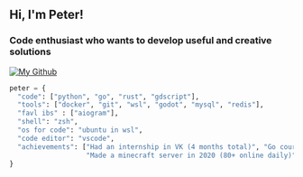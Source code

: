 ## Hi, I'm Peter!
### Code enthusiast who wants to develop useful and creative solutions
[![My Github](https://img.shields.io/github/followers/rem-aster.svg?style=social&label=Follow&maxAge=2592000)](https://github.com/rem-aster)

```python
peter = {
  "code": ["python", "go", "rust", "gdscript"],
  "tools": ["docker", "git", "wsl", "godot", "mysql", "redis"],
  "favl ibs" : ["aiogram"],
  "shell": "zsh",
  "os for code": "ubuntu in wsl",
  "code editor": "vscode",
  "achievements": ["Had an internship in VK (4 months total)", "Go course by Yandex completed",
                   "Made a minecraft server in 2020 (80+ online daily)", "Learned Rust by myself"]
}
```
